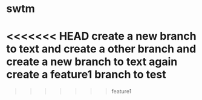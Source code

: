 # swtm
<<<<<<< HEAD
create a new branch to text and create a other branch and create a new branch to text
again create a feature1 branch to test
=======

>>>>>>> feature1
 